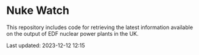 # Nuke Watch

This repository includes code for retrieving the latest information available on the output of EDF nuclear power plants in the UK.

Last updated: 2023-12-12 12:15